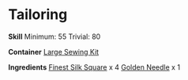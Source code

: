 <!-- TITLE: Velvet Square -->
<!-- SUBTITLE: A small swatch of velvet -->

# Tailoring
**Skill**
Minimum: 55
Trivial: 80

**Container**
[Large Sewing Kit](large-sewing-kit)

**Ingredients**
[Finest Silk Square](finest-silk-square) x 4
[Golden Needle](golden-needle) x 1